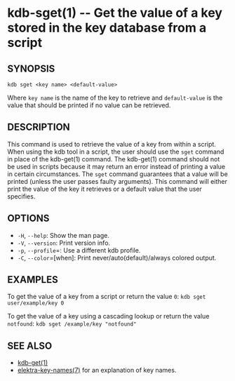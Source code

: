 kdb-sget(1) -- Get the value of a key stored in the key database from a script
==============================================================================

## SYNOPSIS

`kdb sget <key name> <default-value>`

Where `key name` is the name of the key to retrieve and `default-value` is the value that should be printed if no value can be retrieved.

## DESCRIPTION

This command is used to retrieve the value of a key from within a script.
When using the kdb tool in a script, the user should use the `sget` command in place of the kdb-get(1) command.
The kdb-get(1) command should not be used in scripts because it may return an error instead of printing a value in certain circumstances.
The `sget` command guarantees that a value will be printed (unless the user passes faulty arguments).
This command will either print the value of the key it retrieves or a default value that the user specifies.

## OPTIONS

- `-H`, `--help`:
  Show the man page.
- `-V`, `--version`:
  Print version info.
- `-p`, `--profile`=<profile>:
  Use a different kdb profile.
- `-C`, `--color`=[when]:
  Print never/auto(default)/always colored output.


## EXAMPLES

To get the value of a key from a script or return the value `0`:
`kdb sget user/example/key 0`

To get the value of a key using a cascading lookup or return the value `notfound`:
`kdb sget /example/key "notfound"`

## SEE ALSO

- [kdb-get(1)](kdb-get.md)
- [elektra-key-names(7)](elektra-key-names.md) for an explanation of key names.
